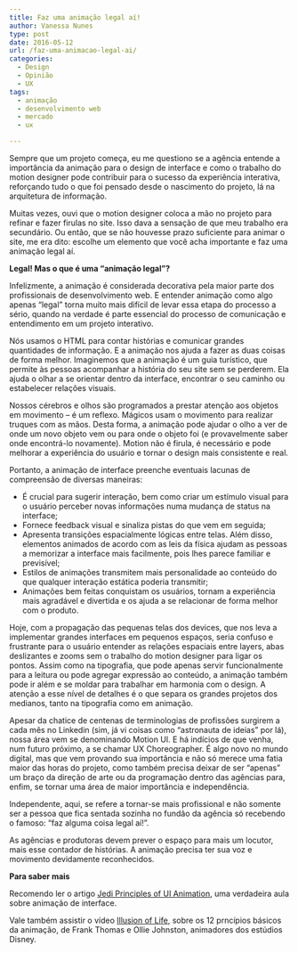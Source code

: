 ```yaml
---
title: Faz uma animação legal aí!
author: Vanessa Nunes
type: post
date: 2016-05-12
url: /faz-uma-animacao-legal-ai/
categories:
  - Design
  - Opinião
  - UX
tags:
  - animação
  - desenvolvimento web
  - mercado
  - ux

---
```

Sempre que um projeto começa, eu me questiono se a agência entende a importância da animação para o design de interface e como o trabalho do motion designer pode contribuir para o sucesso da experiência interativa, reforçando tudo o que foi pensado desde o nascimento do projeto, lá na arquitetura de informação.

Muitas vezes, ouvi que o motion designer coloca a mão no projeto para refinar e fazer firulas no site. Isso dava a sensação de que meu trabalho era secundário. Ou então, que se não houvesse prazo suficiente para animar o site, me era dito: escolhe um elemento que você acha importante e faz uma animação legal aí.

**Legal! Mas o que é uma “animação legal”?**

Infelizmente, a animação é considerada decorativa pela maior parte dos profissionais de desenvolvimento web. E entender animação como algo apenas “legal” torna muito mais difícil de levar essa etapa do processo a sério, quando na verdade é parte essencial do processo de comunicação e entendimento em um projeto interativo.

Nós usamos o HTML para contar histórias e comunicar grandes quantidades de informação. E a animação nos ajuda a fazer as duas coisas de forma melhor. Imaginemos que a animação é um guia turístico, que permite às pessoas acompanhar a história do seu site sem se perderem. Ela ajuda o olhar a se orientar dentro da interface, encontrar o seu caminho ou estabelecer relações visuais.

Nossos cérebros e olhos são programados a prestar atenção aos objetos em movimento &#8211; é um reflexo. Mágicos usam o movimento para realizar truques com as mãos. Desta forma, a animação pode ajudar o olho a ver de onde um novo objeto vem ou para onde o objeto foi (e provavelmente saber onde encontrá-lo novamente). Motion não é firula, é necessário e pode melhorar a experiência do usuário e tornar o design mais consistente e real.

Portanto, a animação de interface preenche eventuais lacunas de compreensão de diversas maneiras:

  * É crucial para sugerir interação, bem como criar um estímulo visual para o usuário perceber novas informações numa mudança de status na interface; 
  * Fornece feedback visual e sinaliza pistas do que vem em seguida; 
  * Apresenta transições espacialmente lógicas entre telas. Além disso, elementos animados de acordo com as leis da física ajudam as pessoas a memorizar a interface mais facilmente, pois lhes parece familiar e previsível; 
  * Estilos de animações transmitem mais personalidade ao conteúdo do que qualquer interação estática poderia transmitir; 
  * Animações bem feitas conquistam os usuários, tornam a experiência mais agradável e divertida e os ajuda a se relacionar de forma melhor com o produto. 

Hoje, com a propagação das pequenas telas dos devices, que nos leva a implementar grandes interfaces em pequenos espaços, seria confuso e frustrante para o usuário entender as relações espaciais entre layers, abas deslizantes e zooms sem o trabalho do motion designer para ligar os pontos. Assim como na tipografia, que pode apenas servir funcionalmente para a leitura ou pode agregar expressão ao conteúdo, a animação também pode ir além e se moldar para trabalhar em harmonia com o design. A atenção a esse nível de detalhes é o que separa os grandes projetos dos medianos, tanto na tipografia como em animação.

Apesar da chatice de centenas de terminologias de profissões surgirem a cada mês no Linkedin (sim, já vi coisas como “astronauta de ideias” por lá), nossa área vem se denominando Motion UI. E há indícios de que venha, num futuro próximo, a se chamar UX Choreographer. É algo novo no mundo digital, mas que vem provando sua importância e não só merece uma fatia maior das horas do projeto, como também precisa deixar de ser “apenas” um braço da direção de arte ou da programação dentro das agências para, enfim, se tornar uma área de maior importância e independência.

Independente, aqui, se refere a tornar-se mais profissional e não somente ser a pessoa que fica sentada sozinha no fundão da agência só recebendo o famoso: “faz alguma coisa legal aí!”.

As agências e produtoras devem prever o espaço para mais um locutor, mais esse contador de histórias. A animação precisa ter sua voz e movimento devidamente reconhecidos.

**Para saber mais**

Recomendo ler o artigo <a href="https://medium.com/@adaptivepath/jedi-principles-of-ui-animation-2b88423b1dac#.gzxg45w5u" target="_blank">Jedi Principles of UI Animation</a>, uma verdadeira aula sobre animação de interface.

Vale também assistir o vídeo <a href="https://vimeo.com/93206523" target="_blank">Illusion of Life</a>, sobre os 12 prncípios básicos da animação, de Frank Thomas e Ollie Johnston, animadores dos estúdios Disney.